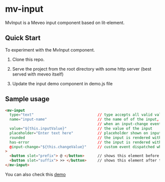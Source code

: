 # mv-input

MvInput is a Meveo input component based on lit-element.

## Quick Start

To experiment with the MvInput component.

1. Clone this repo.

2. Serve the project from the root directory with some http server (best served with meveo itself)

3. Update the input demo component in demo.js file

## Sample usage

```html
<mv-input
  type="text"                             // type accepts all valid values for html input tag
  name="input-name"                       // the name of of the input, this is returned in the details
                                          // when an input-change event is dispatched.
  value="${this.inputValue}"              // the value of the input
  placeholder="Enter text here"           // placeholder shown on input when no value is entered yet
  rounded                                 // the input is rendered with rounded ends
  has-error                               // the input is rendered with error borders
  @input-change="${this.changeValue}"     // custom event dispatched when the input value is changed
>
  <button slot="prefix"> @ </button>      // shows this element before the input box
  <button slot="suffix"> >> </button>     // shows this element after the input box
</mv-input>
```

You can also check this [demo](https://input.meveo.org/)
